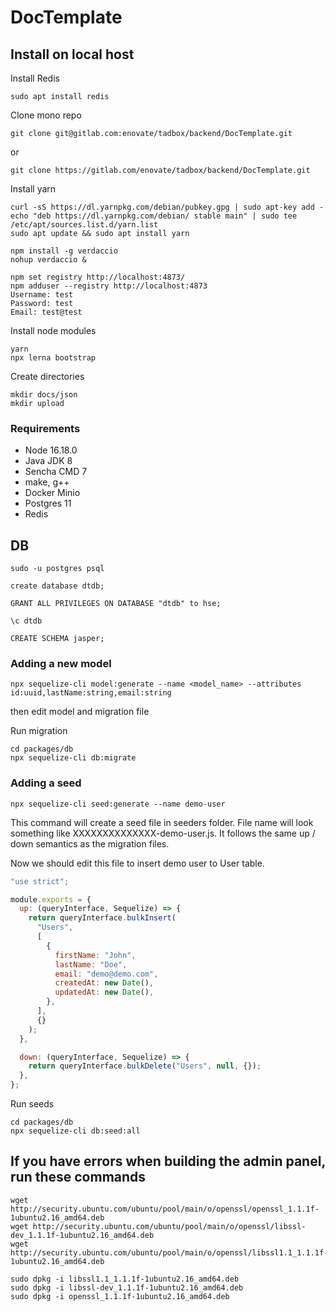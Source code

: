 # DocTemplate

## Install on local host

Install Redis

```
sudo apt install redis

```

Clone mono repo

```
git clone git@gitlab.com:enovate/tadbox/backend/DocTemplate.git
```

or

```
git clone https://gitlab.com/enovate/tadbox/backend/DocTemplate.git
```

Install yarn

```
curl -sS https://dl.yarnpkg.com/debian/pubkey.gpg | sudo apt-key add -
echo "deb https://dl.yarnpkg.com/debian/ stable main" | sudo tee /etc/apt/sources.list.d/yarn.list
sudo apt update && sudo apt install yarn
```

```
npm install -g verdaccio
nohup verdaccio &

npm set registry http://localhost:4873/
npm adduser --registry http://localhost:4873
Username: test
Password: test
Email: test@test
```

Install node modules

```
yarn
npx lerna bootstrap
```

Create directories

```
mkdir docs/json
mkdir upload
```

### Requirements

- Node 16.18.0
- Java JDK 8
- Sencha CMD 7
- make, g++
- Docker Minio
- Postgres 11
- Redis

## DB

```
sudo -u postgres psql

create database dtdb;

GRANT ALL PRIVILEGES ON DATABASE "dtdb" to hse;

\c dtdb

CREATE SCHEMA jasper;
```

### Adding a new model

```
npx sequelize-cli model:generate --name <model_name> --attributes id:uuid,lastName:string,email:string
```

then edit model and migration file

Run migration

```
cd packages/db
npx sequelize-cli db:migrate
```

### Adding a seed

```
npx sequelize-cli seed:generate --name demo-user
```

This command will create a seed file in seeders folder. File name will look something like XXXXXXXXXXXXXX-demo-user.js. It follows the same up / down semantics as the migration files.

Now we should edit this file to insert demo user to User table.

```javascript
"use strict";

module.exports = {
  up: (queryInterface, Sequelize) => {
    return queryInterface.bulkInsert(
      "Users",
      [
        {
          firstName: "John",
          lastName: "Doe",
          email: "demo@demo.com",
          createdAt: new Date(),
          updatedAt: new Date(),
        },
      ],
      {}
    );
  },

  down: (queryInterface, Sequelize) => {
    return queryInterface.bulkDelete("Users", null, {});
  },
};
```

Run seeds

```
cd packages/db
npx sequelize-cli db:seed:all
```

## If you have errors when building the admin panel, run these commands

```
wget http://security.ubuntu.com/ubuntu/pool/main/o/openssl/openssl_1.1.1f-1ubuntu2.16_amd64.deb
wget http://security.ubuntu.com/ubuntu/pool/main/o/openssl/libssl-dev_1.1.1f-1ubuntu2.16_amd64.deb
wget http://security.ubuntu.com/ubuntu/pool/main/o/openssl/libssl1.1_1.1.1f-1ubuntu2.16_amd64.deb

sudo dpkg -i libssl1.1_1.1.1f-1ubuntu2.16_amd64.deb
sudo dpkg -i libssl-dev_1.1.1f-1ubuntu2.16_amd64.deb
sudo dpkg -i openssl_1.1.1f-1ubuntu2.16_amd64.deb
```
